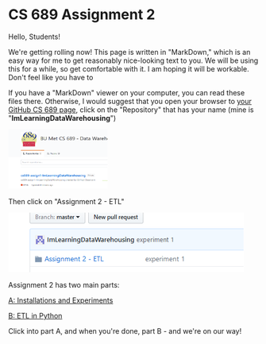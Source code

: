 # CS 689 Assignment 2
Hello, Students!

We're getting rolling now!  This page is written in "MarkDown," which is an easy way for me to get reasonably nice-looking text to you. We will be using this for a while, so get comfortable with it.  I am hoping it will be workable.  Don't feel like you have to 

If you have a "MarkDown" viewer on your computer, you can read these files there.  Otherwise, I would suggest that you open your browser to [your GitHub CS 689 page](https://github.com/BU-MET-CS-689/), click on the "Repository" that has your name (mine is "**ImLearningDataWarehousing**")

<img src="pix/Your GitHub home looks like this.png" width="200" height="120" /> 

Then click on "Assignment 2 - ETL"

<img src="pix/Click on Assignment 2 - ETL.png" />

Assignment 2 has two main parts:

<a href="A. Installations/README.md"> A: Installations and Experiments </a>

<a href="B. ETL/README.md"> B: ETL in Python </a>

Click into part A, and when you're done, part B - and we're on our way!
